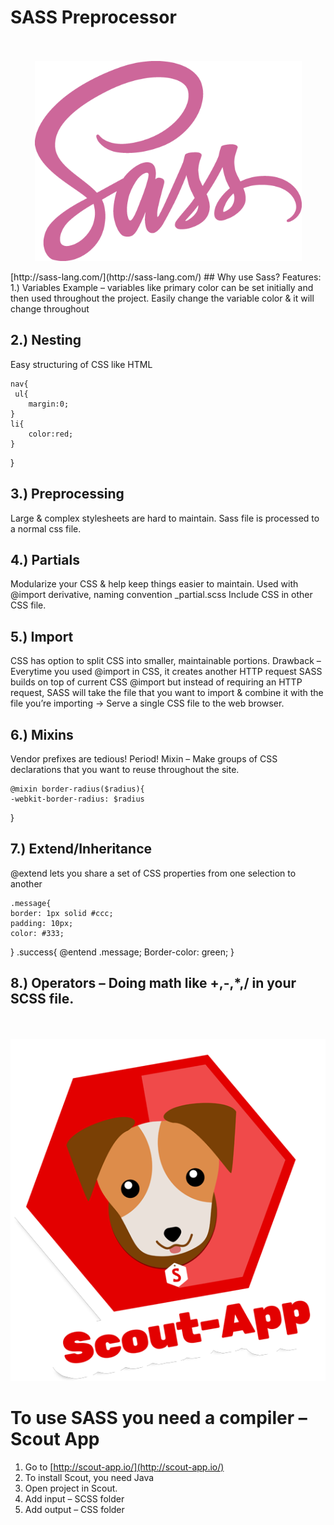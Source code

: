# SASS Preprocessor
<p align="center">
  <br><br>
  <img src="https://github.com/Jyotsna-Singh/Jyotsna-Singh/blob/master/assets/img/sass.png">
</p>
[http://sass-lang.com/](http://sass-lang.com/)
## Why use Sass? Features:
1.)	Variables
Example – variables like primary color can be set initially and then used throughout the project. Easily change the variable color & it will change throughout

## 2.)	Nesting
Easy structuring of CSS like HTML

    nav{
	 ul{
		margin:0;
 	}
	li{
		color:red;
	}
}

## 3.)	Preprocessing
Large & complex stylesheets are hard to maintain. Sass file is processed to a normal css file.

## 4.)	Partials
Modularize your CSS & help keep things easier to maintain. Used with @import derivative, naming convention _partial.scss
Include CSS in other CSS file.

## 5.)	Import
CSS has option to split CSS into smaller, maintainable portions.
Drawback – Everytime you used @import in CSS, it creates another HTTP request
SASS builds on top of current CSS @import but instead of requiring an HTTP request, SASS will take the file that you want to import & combine it with the file you’re importing -> Serve a single CSS file to the web browser.

## 6.)	Mixins
Vendor prefixes are tedious! Period!
Mixin – Make groups of CSS declarations that you want to reuse throughout the site.

    @mixin border-radius($radius){
	-webkit-border-radius: $radius
}

## 7.)	Extend/Inheritance
@extend lets you share a set of CSS properties from one selection to another

    .message{
	border: 1px solid #ccc;
	padding: 10px;
	color: #333;
  }
.success{
	@entend .message;
	Border-color: green;
}


## 8.)	Operators – Doing math like +,-,*,/ in your SCSS file.

<p align="center">
  <br><br>
  <img src="https://github.com/Jyotsna-Singh/Jyotsna-Singh/blob/master/assets/img/scout.png">
</p>

# To use SASS you need a compiler – Scout App
1. Go to [http://scout-app.io/](http://scout-app.io/)
2. To install Scout, you need Java
3. Open project in Scout.
4. Add input – SCSS folder
5. Add output – CSS folder

